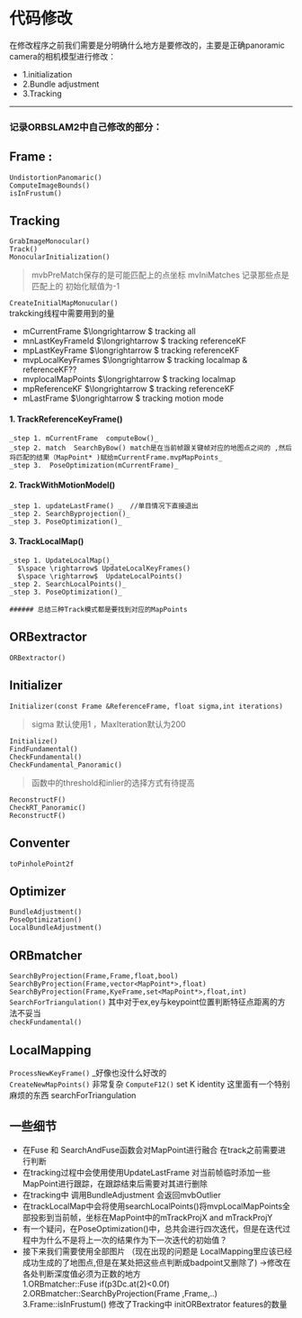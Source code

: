 # 代码修改
在修改程序之前我们需要是分明确什么地方是要修改的，主要是正确panoramic camera的相机模型进行修改：  
* 1.initialization  
* 2.Bundle adjustment  
* 3.Tracking

-----
### 记录ORBSLAM2中自己修改的部分：
## Frame :   
``UndistortionPanomaric()``  
``ComputeImageBounds()``  
``isInFrustum()``  



## Tracking   
``GrabImageMonocular()``  
``Track()``  
``MonocularInitialization()``  
> mvbPreMatch保存的是可能匹配上的点坐标
> mvIniMatches 记录那些点是匹配上的 初始化赋值为-1   

``CreateInitialMapMonucular()``  
trakcking线程中需要用到的量  
  * mCurrentFrame $\longrightarrow $  tracking all 
  * mnLastKeyFrameId $\longrightarrow $  tracking referenceKF
  * mpLastKeyFrame    $\longrightarrow $  tracking referenceKF
  * mvpLocalKeyFrames   $\longrightarrow $  tracking localmap & referenceKF??
  * mvplocalMapPoints  $\longrightarrow $ tracking localmap
  * mpReferenceKF  $\longrightarrow $   tracking referenceKF
  * mLastFrame  $\longrightarrow $   tracking motion mode

  #### 1. TrackReferenceKeyFrame()
  	_step 1. mCurrentFrame  computeBow()_  
    _step 2. match  SearchByBow() match是在当前帧跟关键帧对应的地图点之间的 ,然后将匹配的结果（MapPoint* )赋给mCurrentFrame.mvpMapPoints_   
    _step 3.  PoseOptimization(mCurrentFrame)_ 
 #### 2. TrackWithMotionModel()  
    _step 1. updateLastFrame() _  //单目情况下直接退出  
    _step 2. SearchByprojection()_  
    _step 3. PoseOptimization()_  
  #### 3. TrackLocalMap()
    _step 1. UpdateLocalMap()_  
      $\space \rightarrow$ UpdateLocalKeyFrames()  
      $\space \rightarrow$  UpdateLocalPoints()  
    _step 2. SearchLocalPoints()_   
    _step 3. PoseOptimization()_ 
    
    ###### 总结三种Track模式都是要找到对应的MapPoints
 
 
  

## ORBextractor   
``ORBextractor()``

## Initializer  
``Initializer(const Frame &ReferenceFrame, float sigma,int iterations)``  
> sigma 默认使用1 ，MaxIteration默认为200  

 ``Initialize()``  
 ``FindFundamental()``  
 ``CheckFundamental()``    
 ``CheckFundamental_Panoramic()``
 >函数中的threshold和inlier的选择方式有待提高  

 ``ReconstructF()``   
 ``CheckRT_Panoramic()``   
 ``ReconstructF()``  
 
## Conventer    
``toPinholePoint2f ``  
## Optimizer
``BundleAdjustment()``  
``PoseOptimization()``  
``LocalBundleAdjustment()``  


## ORBmatcher
``SearchByProjection(Frame,Frame,float,bool)``   
``SearchByProjection(Frame,vector<MapPoint*>,float)``   
``SearchByProjection(Frame,KyeFrame,set<MapPoint*>,float,int)``   
``SearchForTriangulation()``   其中对于ex,ey与keypoint位置判断特征点距离的方法不妥当  
``checkFundamental()``  


## LocalMapping 
``ProcessNewKeyFrame()``  _好像也没什么好改的  
``CreateNewMapPoints()``   非常复杂
``ComputeF12()``   set K identity  这里面有一个特别麻烦的东西 searchForTriangulation





## 一些细节  
* 在Fuse 和 SearchAndFuse函数会对MapPoint进行融合 在track之前需要进行判断
* 在tracking过程中会使用使用UpdateLastFrame 对当前帧临时添加一些MapPoint进行跟踪，在跟踪结束后需要对其进行删除 
* 在tracking中 调用BundleAdjustment	会返回mvbOutlier  
* 在trackLocalMap中会将使用searchLocalPoints()将mvpLocalMapPoints全部投影到当前帧，坐标在MapPoint中的mTrackProjX and mTrackProjY
* 有一个疑问，在PoseOptimization()中，总共会进行四次迭代，但是在迭代过程中为什么不是将上一次的结果作为下一次迭代的初始值？
* 接下来我们需要使用全部图片    （现在出现的问题是 LocalMapping里应该已经成功生成的了地图点,但是在某处把这些点判断成badpoint又删除了)
$\longrightarrow$修改在各处判断深度值必须为正数的地方  
		1.ORBmatcher::Fuse 			if(p3Dc.at<float>(2)<0.0f)
		2.ORBmatcher::SearchByProjection(Frame ,Frame,..)  
		3.Frame::isInFrustum()
修改了Tracking中 initORBextrator features的数量 
